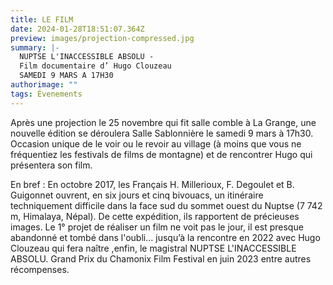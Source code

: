 ```yaml
---
title: LE FILM
date: 2024-01-28T18:51:07.364Z
preview: images/projection-compressed.jpg
summary: |-
  NUPTSE L'INACCESSIBLE ABSOLU - 
  Film documentaire d’ Hugo Clouzeau
  SAMEDI 9 MARS A 17H30
authorimage: ""
tags: Évenements
---
```

Après une projection le 25 novembre qui fit salle comble  à La Grange, une nouvelle édition se déroulera Salle Sablonnière le samedi 9 mars à 17h30. Occasion unique de le voir ou le revoir au village (à moins que vous ne fréquentiez les festivals de films de montagne) et de rencontrer Hugo qui présentera son film.

En bref : En octobre 2017, les Français H. Millerioux, F. Degoulet et B. Guigonnet ouvrent, en six jours et cinq bivouacs, un itinéraire techniquement difficile dans la face sud du sommet ouest du Nuptse (7 742 m, Himalaya, Népal). De cette expédition, ils rapportent de précieuses images. Le 1° projet de réaliser un film ne voit pas le jour, il est  presque abandonné et tombé dans l'oubli… jusqu’à la rencontre en 2022  avec Hugo Clouzeau qui fera naître ,enfin, le magistral  NUPTSE L'INACCESSIBLE ABSOLU. Grand Prix du Chamonix Film Festival en juin 2023 entre autres récompenses.
